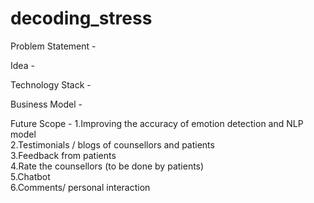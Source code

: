 # decoding_stress
Problem Statement - 





Idea - 




Technology Stack - 





Business Model - 




Future Scope - 
1.Improving the accuracy of emotion detection and NLP model<br>
2.Testimonials / blogs of counsellors and patients<br>
3.Feedback from patients<br>
4.Rate the counsellors (to be done by patients)<br>
5.Chatbot<br>
6.Comments/ personal interaction<br>


